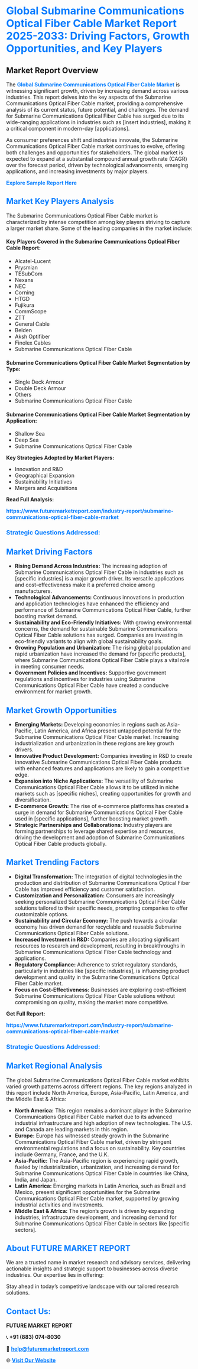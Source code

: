 <h1 style="color: #007BFF;">Global Submarine Communications Optical Fiber Cable Market Report 2025-2033: Driving Factors, Growth Opportunities, and Key Players</h1>

<section id="overview">
<h2>Market Report Overview</h2>
<p>The <a href="https://www.futuremarketreport.com/industry-report/submarine-communications-optical-fiber-cable-market" style="color: #007BFF; text-decoration: none;"><strong>Global Submarine Communications Optical Fiber Cable Market</strong></a> is witnessing significant growth, driven by increasing demand across various industries. This report delves into the key aspects of the Submarine Communications Optical Fiber Cable market, providing a comprehensive analysis of its current status, future potential, and challenges. The demand for Submarine Communications Optical Fiber Cable has surged due to its wide-ranging applications in industries such as [insert industries], making it a critical component in modern-day [applications].</p>
<p>As consumer preferences shift and industries innovate, the Submarine Communications Optical Fiber Cable market continues to evolve, offering both challenges and opportunities for stakeholders. The global market is expected to expand at a substantial compound annual growth rate (CAGR) over the forecast period, driven by technological advancements, emerging applications, and increasing investments by major players.</p>
</section>

<section id="overview">
<p><a href="https://www.futuremarketreport.com/request-sample/reportId=101105" style="color: #007BFF; text-decoration: none;"><strong>Explore Sample Report Here</strong></a></p>
</section>

<section id="key-players">
<h2 style="color: #007BFF;">Market Key Players Analysis</h2>
<p>The Submarine Communications Optical Fiber Cable market is characterized by intense competition among key players striving to capture a larger market share. Some of the leading companies in the market include:</p>
<h4>Key Players Covered in the Submarine Communications Optical Fiber Cable Report:</h4>
<ul><li>Alcatel-Lucent</li><li>Prysmian</li><li>TESubCom</li><li>Nexans</li><li>NEC</li><li>Corning</li><li>HTGD</li><li>Fujikura</li><li>CommScope</li><li>ZTT</li><li>General Cable</li><li>Belden</li><li>Aksh Optifiber</li><li>Finolex Cables</li><li>Submarine Communications Optical Fiber Cable</li></ul>
<h4>Submarine Communications Optical Fiber Cable Market Segmentation by Type:</h4>
<ul><li>Single Deck Armour</li><li>Double Deck Armour</li><li>Others</li><li>Submarine Communications Optical Fiber Cable</li></ul>

<h4>Submarine Communications Optical Fiber Cable Market Segmentation by Application:</h4>
<ul><li>Shallow Sea</li><li>Deep Sea</li><li>Submarine Communications Optical Fiber Cable</li></ul>
<p><strong>Key Strategies Adopted by Market Players:</strong></p>
<ul>
<li>Innovation and R&D</li>
<li>Geographical Expansion</li>
<li>Sustainability Initiatives</li>
<li>Mergers and Acquisitions</li>
</ul>
</section>

<section>
<p><strong>Read Full Analysis: </strong></p><a href="https://www.futuremarketreport.com/industry-report/submarine-communications-optical-fiber-cable-market" style="color: #007BFF; text-decoration: none;"><strong>https://www.futuremarketreport.com/industry-report/submarine-communications-optical-fiber-cable-market</strong></a>
<h3 style="color: #007BFF;">Strategic Questions Addressed:</h3>
</section>

<section id="driving-factors">
<h2 style="color: #007BFF;">Market Driving Factors</h2>
<ul>
<li><strong>Rising Demand Across Industries:</strong> The increasing adoption of Submarine Communications Optical Fiber Cable in industries such as [specific industries] is a major growth driver. Its versatile applications and cost-effectiveness make it a preferred choice among manufacturers.</li>
<li><strong>Technological Advancements:</strong> Continuous innovations in production and application technologies have enhanced the efficiency and performance of Submarine Communications Optical Fiber Cable, further boosting market demand.</li>
<li><strong>Sustainability and Eco-Friendly Initiatives:</strong> With growing environmental concerns, the demand for sustainable Submarine Communications Optical Fiber Cable solutions has surged. Companies are investing in eco-friendly variants to align with global sustainability goals.</li>
<li><strong>Growing Population and Urbanization:</strong> The rising global population and rapid urbanization have increased the demand for [specific products], where Submarine Communications Optical Fiber Cable plays a vital role in meeting consumer needs.</li>
<li><strong>Government Policies and Incentives:</strong> Supportive government regulations and incentives for industries using Submarine Communications Optical Fiber Cable have created a conducive environment for market growth.</li>
</ul>
</section>

<section id="growth-opportunities">
<h2 style="color: #007BFF;">Market Growth Opportunities</h2>
<ul>
<li><strong>Emerging Markets:</strong> Developing economies in regions such as Asia-Pacific, Latin America, and Africa present untapped potential for the Submarine Communications Optical Fiber Cable market. Increasing industrialization and urbanization in these regions are key growth drivers.</li>
<li><strong>Innovative Product Development:</strong> Companies investing in R&D to create innovative Submarine Communications Optical Fiber Cable products with enhanced features and applications are likely to gain a competitive edge.</li>
<li><strong>Expansion into Niche Applications:</strong> The versatility of Submarine Communications Optical Fiber Cable allows it to be utilized in niche markets such as [specific niches], creating opportunities for growth and diversification.</li>
<li><strong>E-commerce Growth:</strong> The rise of e-commerce platforms has created a surge in demand for Submarine Communications Optical Fiber Cable used in [specific applications], further boosting market growth.</li>
<li><strong>Strategic Partnerships and Collaborations:</strong> Industry players are forming partnerships to leverage shared expertise and resources, driving the development and adoption of Submarine Communications Optical Fiber Cable products globally.</li>
</ul>
</section>

<section id="trending-factors">
<h2 style="color: #007BFF;">Market Trending Factors</h2>
<ul>
<li><strong>Digital Transformation:</strong> The integration of digital technologies in the production and distribution of Submarine Communications Optical Fiber Cable has improved efficiency and customer satisfaction.</li>
<li><strong>Customization and Personalization:</strong> Consumers are increasingly seeking personalized Submarine Communications Optical Fiber Cable solutions tailored to their specific needs, prompting companies to offer customizable options.</li>
<li><strong>Sustainability and Circular Economy:</strong> The push towards a circular economy has driven demand for recyclable and reusable Submarine Communications Optical Fiber Cable solutions.</li>
<li><strong>Increased Investment in R&D:</strong> Companies are allocating significant resources to research and development, resulting in breakthroughs in Submarine Communications Optical Fiber Cable technology and applications.</li>
<li><strong>Regulatory Compliance:</strong> Adherence to strict regulatory standards, particularly in industries like [specific industries], is influencing product development and quality in the Submarine Communications Optical Fiber Cable market.</li>
<li><strong>Focus on Cost-Effectiveness:</strong> Businesses are exploring cost-efficient Submarine Communications Optical Fiber Cable solutions without compromising on quality, making the market more competitive.</li>
</ul>
</section>

<section>
<p><strong>Get Full Report: </strong></p><a href="https://www.futuremarketreport.com/industry-report/submarine-communications-optical-fiber-cable-market" style="color: #007BFF; text-decoration: none;"><strong>https://www.futuremarketreport.com/industry-report/submarine-communications-optical-fiber-cable-market</strong></a>
<h3 style="color: #007BFF;">Strategic Questions Addressed:</h3>
</section>


<section id="regional-analysis">
<h2 style="color: #007BFF;">Market Regional Analysis</h2>
<p>The global Submarine Communications Optical Fiber Cable market exhibits varied growth patterns across different regions. The key regions analyzed in this report include North America, Europe, Asia-Pacific, Latin America, and the Middle East & Africa:</p>
<ul>
<li><strong>North America:</strong> This region remains a dominant player in the Submarine Communications Optical Fiber Cable market due to its advanced industrial infrastructure and high adoption of new technologies. The U.S. and Canada are leading markets in this region.</li>
<li><strong>Europe:</strong> Europe has witnessed steady growth in the Submarine Communications Optical Fiber Cable market, driven by stringent environmental regulations and a focus on sustainability. Key countries include Germany, France, and the U.K.</li>
<li><strong>Asia-Pacific:</strong> The Asia-Pacific region is experiencing rapid growth, fueled by industrialization, urbanization, and increasing demand for Submarine Communications Optical Fiber Cable in countries like China, India, and Japan.</li>
<li><strong>Latin America:</strong> Emerging markets in Latin America, such as Brazil and Mexico, present significant opportunities for the Submarine Communications Optical Fiber Cable market, supported by growing industrial activities and investments.</li>
<li><strong>Middle East & Africa:</strong> The region’s growth is driven by expanding industries, infrastructure development, and increasing demand for Submarine Communications Optical Fiber Cable in sectors like [specific sectors].</li>
</ul>
</section>

<footer>
<h2 style="color: #007BFF;">About FUTURE MARKET REPORT</h2>
<p>We are a trusted name in market research and advisory services, delivering actionable insights and strategic support to businesses across diverse industries. Our expertise lies in offering:</p>

<p>Stay ahead in today’s competitive landscape with our tailored research solutions.</p>

<h2 style="color: #007BFF;">Contact Us:</h2>
<p><strong>FUTURE MARKET REPORT</strong></p>
<p>📞 <strong>+91 (883) 074-8030</strong></p>
<p>📧 <strong><a href="mailto:help@futuremarketreport.com" style="color: #007BFF;">help@futuremarketreport.com</a></strong></p>
<p>🌐 <strong><a href="https://www.futuremarketreport.com/" style="color: #007BFF;">Visit Our Website</a></strong></p>
</footer>